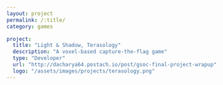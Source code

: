 ```yaml
---
layout: project
permalink: /:title/
category: games

project:
  title: "Light & Shadow, Terasology"
  description: "A voxel-based capture-the-flag game"
  type: "Developer"
  url: "http://dacharya64.postach.io/post/gsoc-final-project-wrapup"
  logo: "/assets/images/projects/terasology.png"
---
```

